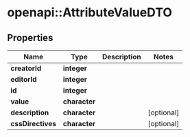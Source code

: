 # openapi::AttributeValueDTO

## Properties
Name | Type | Description | Notes
------------ | ------------- | ------------- | -------------
**creatorId** | **integer** |  | 
**editorId** | **integer** |  | 
**id** | **integer** |  | 
**value** | **character** |  | 
**description** | **character** |  | [optional] 
**cssDirectives** | **character** |  | [optional] 


